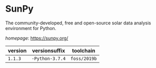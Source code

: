 # SunPy

The community-developed, free and open-source solar data analysis environment for Python.

*homepage*: <https://sunpy.org/>

version | versionsuffix | toolchain
--------|---------------|----------
``1.1.3`` | ``-Python-3.7.4`` | ``foss/2019b``
